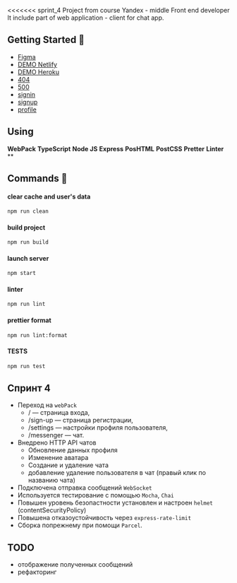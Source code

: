 <<<<<<< sprint_4
Project from course Yandex - middle Front end developer
It include part of web application - client for chat app.

## Getting Started 🚀

- [Figma](https://www.figma.com/file/ovjYpFJqUreYoOcBK0ixb8/Messenger?node-id=0%3A1)
- [DEMO Netlify](https://sapronovsa.netlify.app/messanger)
- [DEMO Heroku](https://serg-middle-praktikum.herokuapp.com/)
- [404](https://sapronovsa.netlify.app/404/)
- [500](https://sapronovsa.netlify.app/500/)
- [signin](https://sapronovsa.netlify.app/)
- [signup](https://sapronovsa.netlify.app/sign-up)
- [profile](https://sapronovsa.netlify.app/settings)

## Using

**WebPack** **TypeScript** **Node JS** **Express** **PosHTML** **PostCSS** **Pretter** **Linter** **

## Commands 💬

#### clear cache and user's data

```sh
npm run clean
```

#### build project

```sh
npm run build
```

#### launch server

```sh
npm start
```

#### linter 

```sh
npm run lint
```

#### prettier format

```sh
npm run lint:format
```

#### TESTS

```sh
npm run test
```

## Спринт 4

- Переход на `webPack`
  - / — страница входа,
  - /sign-up — страница регистрации,
  - /settings — настройки профиля пользователя,
  - /messenger — чат.
- Внедрено HTTP API чатов
  - Обновление данных профиля
  - Изменение аватара
  - Создание и удаление чата
  - добавление удаление пользователя в чат (правый клик по названию чата)
- Подключена отправка сообщений `WebSocket`
- Используется тестирование с помощью `Mocha`, `Chai`
- Повышен уровень безопастности установлен и настроен `helmet` (contentSecurityPolicy)
- Повышена отказоустойчивость через `express-rate-limit`
- Сборка попрежнему при помощи `Parcel`.

## TODO

- отображение полученных сообщений
- рефакторинг
